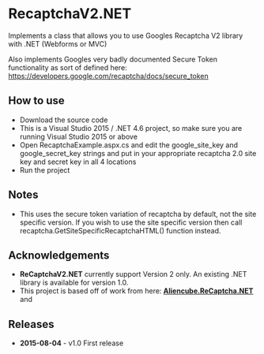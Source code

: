 # RecaptchaV2.NET

Implements a class that allows you to use Googles Recaptcha V2 library with .NET (Webforms or MVC)

Also implements Googles very badly documented Secure Token functionality as sort of defined here: https://developers.google.com/recaptcha/docs/secure_token 

## How to use

  - Download the source code
  - This is a Visual Studio 2015 / .NET 4.6 project, so make sure you are running Visual Studio 2015 or above
  - Open RecaptchaExample.aspx.cs and edit the google_site_key and google_secret_key strings and put in your appropriate   recaptcha 2.0 site key and secret key in all 4 locations
  - Run the project

## Notes

  - This uses the secure token variation of recaptcha by default, not the site specific version. If you wish to use the site specific version then call recaptcha.GetSiteSpecificRecaptchaHTML() function instead.

## Acknowledgements ##

* **ReCaptchaV2.NET** currently support Version 2 only. An existing .NET library is available for version 1.0.
* This project is based off of work from here: [**Aliencube.ReCaptcha.NET**](https://github.com/aliencube/ReCaptcha.NET/) and 
## Releases ##

* **2015-08-04** - v1.0 First release
  
